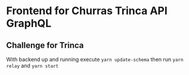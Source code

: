# Frontend for Churras Trinca API GraphQL

## Challenge for Trinca

With backend up and running execute `yarn update-schema` then run `yarn relay` and `yarn start`
